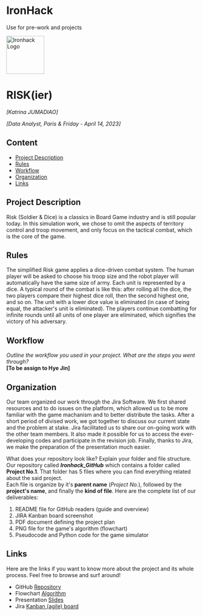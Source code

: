 # IronHack
Use for pre-work and projects

<img src="https://bit.ly/2VnXWr2" alt="Ironhack Logo" width="100"/>

# RISK(ier)
*[Katrina JUMADIAO]*

*[Data Analyst, Paris & Friday - April 14, 2023]*

## Content
- [Project Description](#project-description)
- [Rules](#rules)
- [Workflow](#workflow)
- [Organization](#organization)
- [Links](#links)

## Project Description
Risk (Soldier & Dice) is a classics in Board Game industry and is still popular today. In this simulation work, we chose to omit the aspects of territory control and troop movement, and only focus on the tactical combat, which is the core of the game.

## Rules
The simplified Risk game applies a dice-driven combat system. The human player will be asked to choose his troop size and the robot player will automatically have the same size of army. Each unit is represented by a dice. A typical round of the combat is like this: after rolling all the dice, the two players compare their highest dice roll, then the second highest one, and so on. The unit with a lower dice value is eliminated (in case of being equal, the attacker's unit is eliminated). The players continue combatting for infinite rounds until all units of one player are eliminated, which signifies the victory of his adversary.

## Workflow
_Outline the workflow you used in your project. What are the steps you went through?_ <br>
**[To be assign to Hye Jin]**

## Organization
Our team organized our work through the Jira Software. We first shared resources and to do issues on the platform, which allowed us to be more familiar with the game machanism and to better distribute the tasks. After a short period of divised work, we got together to discuss our current state and the problem at stake. Jira facilitated us to share our on-going work with the other team members. It also made it possible for us to access the ever-developing codes and participate in the revision job. Finally, thanks to Jira, we make the preparation of the presentation much easier.

What does your repository look like? Explain your folder and file structure.
Our repository called ***Ironhack_GitHub*** which contains a folder called **Project No.1**. That folder has 5 files where you can find everything related about the said project. <br>
Each file is organize by it's **parent name** (*Project No.*), followed by the **project's name**, and finally the **kind of file**. Here are the complete list of our deliverables:
1. README file for GitHub readers (guide and overview)
2. JIRA Kanban board screenshot
3. PDF document defining the project plan
4. PNG file for the game's algorithm (flowchart)
5. Pseudocode and Python code for the game simulator

## Links
Here are the links if you want to know more about the project and its whole process. Feel free to browse and surf around!

- GitHub [Repository](https://github.com/KatrinaJMD/IronHack_GitHub.git)  
- Flowchart [Algorithm](https://viewer.diagrams.net/?tags=%7B%7D&highlight=0000ff&edit=_blank&layers=1&nav=1&title=Copy%20of%20.drawio#R7Vtbd9u4Ef41OtnsOeHhXdSjLNvZdNs0jd3Ntm8QCUpoeNGSYGTl1xcDgBcQsCw5kqOzGz%2FIAggOLvPN4JsBNPEW%2BcPbCm3W%2FygTnE1cO3mYeNcT1w2DiH1CxU5U%2BK4jKlYVSUTVoOKOfMWy0pa1DUlwrTSkZZlRslEr47IocEyVOlRV5VZtlpaZ2usGrbBWcRejTK%2F9RBK6FrWRO%2B3rf8FktW57dsKZeJKjtrGcSb1GSbkdVHk3E29RlSUV3%2FKHBc5g7dp1%2BfRu9yn7%2B%2Bfw7d%2F%2BVf%2BB%2Fn316%2F37394IYbfHvNJNocIFPa1oT4j%2BgrJGrtf9GrOKtyiHfxM3%2FKOB%2BV19JPVngqu%2B4lXNnn9sMqZbN8ygZglPV%2FBNr4FOqhIae3Mhd9QAE7oG8TYq4INSFH%2Fm5ZJXAgBxiosEV5bx%2FZ%2FflwCiNSpWMCKGE3gPo3gtewYJTUWKFQCQz3HF5mgdOvhNhna4ksOfc5lLtg7uQhbXTQ4jf1rYfdc3jK9IYLDbNYZZlwXuemJfsrKmMHeuRcpwtqktiUS6a%2BFdlQ1bFFCxw4Rv14Tiuw2K4emW2TOrW9M8k4%2FTsqDSQh0G36tVhmowL5t9r1kPnzsTgdYd3uFxSrJsUWZsVaFbL01TN4671wZPknAZBiGf%2BkGgleD%2BgiuKHwYmK0H8Fpc5ptWONWmfzqQ9SocUyeK2t27PCUTdemjZgWyIpEdZdaJ7q2FfpOEcYURTzYgOB0LR5EuB86LFOYk5WHFRUg5lgVYhnbVLO6Q0BQGA%2FIRafLw2wFl0U4FdtG%2B3vbwaiK0bbikIOnS4j2YfIUhfoBq7AvfdA8d%2BrfdEai43TTGoPNuJbpMyJzUD6MgkW5SPhbAXBObLGFH%2BGu9QvsVneTFGkCAcpUYjCOMIL9NzGoHvWdNAsQPf0w3Bt6eWyRTcE5hC%2FfVDHn9wb%2F%2F7v%2BtfrmL3Kk%2Bv378Jn2UKAwdqk2LT0A71vXkAcJdsX%2BCeXEBJ2Sq%2BFRWXo9qp6t882%2BDgwsCaebpiw3Pp1TEpdrTebDObA2FjpRhsisTqEvf6sA1mWFNUtRUREIIiGZTipvrSqRI%2FEPo7iGHYFqX%2FDJ5cP8geeGEnC8dpqy6bKsZPu3ycKORT1%2BlAZ%2B32M9RXW1fhDFHyRaWsJiXKHj6UpKA9ZDq9t5BxRjgQ85FvDTniSJAXOIqgIBoJYkpaYaoJ4pjqpv18mLVT%2FwvCbJ87Fau%2Bb928y8bj2C8djEc%2FUgW9NB7dR%2BIjyd85mmodolnGwlt89K4TIttOU9Ou401te7GQeFZ5eJqeczdyo45BSB10IBlgqSMUQzCNdXWyzcjVo9Z5T5xZsJedQSWPLfzjqno5lXiGGOiFVRLoKhnErdBlhdsoJy5zxuQgmA1RDstfLOtNt2AnUBpybdsNjOzt1mZ%2FF2FHM5MdBVFH64d6m51NbzNdbynljBvsaJguqYXLUxk52BzXLh23owT%2BLQxkn1Kcb8BrQu4EWytL6awPgRc9aqqExZQJjw7aJriO2d4t3uHPJzJ6FaPICE%2Be8EHWcVnhS8qd4PCR3Ml0trSPpxFHxBauujGHoSFmnLHQ0n9B39HGrdomu2adY65GJfkB6hepj1vuXVhxfn8%2FX%2Fx692j643BJ1ze3N%2B%2Bv73Sw%2FIl8kRO51myqACEwZdF8ww7i2GeDwQ%2Fub3TNl8Lpx2lX77mcPlQ5%2FXT6spze09njP3k6tXUBW1Kcjj9eoPnrVKRTwfekIp5OIXV3LjQlN3eiHfSIrDIQipsM52zdoMVGnKaIdwShqMuKPsUnDthMOLEY98BHxSguKA66WGK6xfx8x5WNflARTkWmVuTa%2FZ%2BruhcDO%2FanoWXPdEieLevp6VlPAYHB%2BaQ8pROssz8ebWlyW24pR3eOZ8ZWe8j5DYJ%2FICt0rCBU0MTAZoCT71qewcOd4pzQDKfoMhmOo3Acyw6ivTwHCh9wxeI7CBTPwn1atTyd%2BAwuiiR1ZzVtjP%2FcRLzvqiTJsduk1xMsiYEH7QbNNtCg3jPiqaeO2FVukbAvQuJpKZiedRDu7%2FZdxZ3eR0A5P3N%2B5Dgb103WbbZMaRjVOPlTB21uFFr%2BTAVFdxXie%2FI2%2F0LjNs9XvZqzP3ozeTWmwmonxIV21FaAvDe2ZdthW9NL5KXdsHQ6T2lu196pe8pTepcVTo49pWOPt91nu0onPMxVnsqb%2BXpAqRmACtKjrOE4wAxxsBcwl4IDf4QD59l5hdkYUQceFh69ZY47aod8qj1zr972hsfzNjytBtGpuFk2vCvzSsuTj4NWfulqeOuSv8KvnY3PbAyXMZuCEpiQuLqI%2B1C8u%2BSmROO8VgxHDIHUZXHQzcyfl2XR9FmA4YDFjbV36cR4gW5w0Y5PXR5aCDF0W8rTBzUiE4khw3x%2FesfXMN9khJ%2BGQH%2B39bqX3sQxruu0yfitOCFSHnesEJNKVQ1Zhtt1Tx6W%2FQUDPTeyIm9k9O7heQPHPxsn8i%2BTEzmhyom87x7oHXrDxb%2BsQM8f0xfvZNuWNyZC56Yvet5VBlk8CJMuDD%2FgKpYXeSu8wZTA6nF31np7cSlZpq0wM2N4%2BGi%2By%2BBFGeS34ASX5QPurwwk5cBTvtbN6NAQD9Ub8fuSlDyAbYwdmbNEDlx0PvymB4sAbua3Z3RwnjvGhuG81jHB%2FCSX3c1wOeAmaL0leYYKPPJT59wL3Jk7OtRwAl9fLNc2hMbjA6jTrZX%2BywDl%2BpiwLO7lYf9PdJsQ1CUlBcome9IeY2qgG9tIQ2xV6cg8MrIqYC9iigFvfwVrT2KUzeWDnCQJvH7FRkG%2BomXWqlTyZSY3uJoE1yCroWUtNyuT4cwD2%2FZNF%2Boj2556RyVX9mP0cCoxuuNmMLOpwczORyD0DNk3EogLONG%2BsD1cCz3D5%2B%2Fhj7meb97DWbH%2FhaFo3v9M07v5Pw%3D%3D)
- Presentation [Slides](https://www.canva.com/design/DAFgNUnnOU4/zmPf7wwokw32n-ax0ZIlHQ/view#1)  
- Jira [Kanban (agile) board](https://sidechix.atlassian.net/jira/software/projects/DA/boards/1)